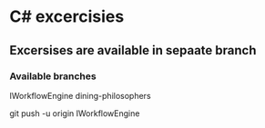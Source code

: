 # C# excercisies

## Excersises are available in sepaate branch

### Available branches

IWorkflowEngine
dining-philosophers

git push -u origin IWorkflowEngine